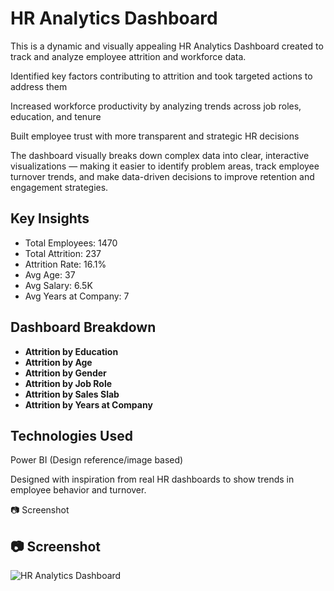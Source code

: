 # HR Analytics Dashboard
This is a dynamic and visually appealing HR Analytics Dashboard created to track and analyze employee attrition and workforce data.

Identified key factors contributing to attrition and took targeted actions to address them

Increased workforce productivity by analyzing trends across job roles, education, and tenure

Built employee trust with more transparent and strategic HR decisions

The dashboard visually breaks down complex data into clear, interactive visualizations — making it easier to identify problem areas, track employee turnover trends, and make data-driven decisions to improve retention and engagement strategies.

## Key Insights
- Total Employees: 1470  
- Total Attrition: 237  
- Attrition Rate: 16.1%  
- Avg Age: 37  
- Avg Salary: 6.5K  
- Avg Years at Company: 7

##  Dashboard Breakdown
- **Attrition by Education**
- **Attrition by Age**
- **Attrition by Gender**
- **Attrition by Job Role**
- **Attrition by Sales Slab**
- **Attrition by Years at Company**

## Technologies Used
Power BI (Design reference/image based)

Designed with inspiration from real HR dashboards to show trends in employee behavior and turnover.

📷 Screenshot
## 📷 Screenshot
![HR Analytics Dashboard](https://github.com/user-attachments/assets/0ca4638a-c65b-4870-99cf-2e6d03f839a7)

